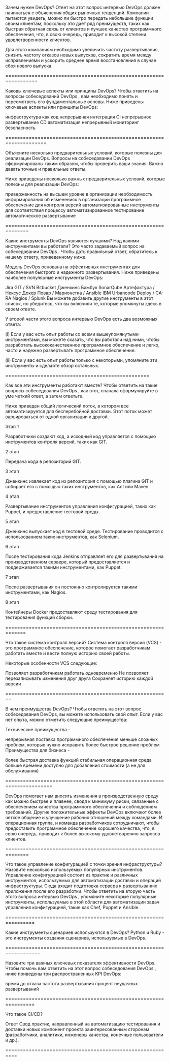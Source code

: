 Зачем нужен DevOps?
Ответ на этот вопрос интервью DevOps должен начинаться с объяснения общих рыночных тенденций. Компании пытаются увидеть, можно ли быстро передать небольшие функции своим клиентам, поскольку это дает ряд преимуществ, таких как быстрая обратная связь от клиентов и лучшее качество программного обеспечения, что, в свою очередь, приводит к высокой степени удовлетворенности клиентов.

Для этого компаниям необходимо увеличить частоту развертывания, снизить частоту отказов новых выпусков, сократить время между исправлениями и ускорить среднее время восстановления в случае сбоя нового выпуска.

=================================================================

Каковы ключевые аспекты или принципы DevOps?
Чтобы ответить на вопросы собеседований DevOps , вам необходимо понять и пересмотреть его фундаментальные основы. Ниже приведены ключевые аспекты или принципы DevOps:

инфраструктура как код
непрерывная интеграция CI
непрерывное развертывание CD
автоматизация
непрерывный мониторинг
безопасность

====================================================================

Объясните несколько предварительных условий, которые полезны для реализации DevOps.
Вопросы на собеседовании DevOps сформулированы таким образом, чтобы проверить ваши знания. Важно давать точные и правильные ответы.

Ниже приведены несколько важных предварительных условий, которые полезны для реализации DevOps:

приверженность на высшем уровне в организации
необходимость информирования об изменениях в организации
программное обеспечение для контроля версий
автоматизированные инструменты для соответствия процессу
автоматизированное тестирование
автоматическое развертывание

==============================================================

 Какие инструменты DevOps являются лучшими? Над какими инструментами вы работали?
Это часто задаваемый вопрос на собеседовании DevOps . Чтобы дать правильный ответ, обратитесь к нашему ответу, приведенному ниже.

Модель DevOps основана на эффективных инструментах для обеспечения быстрого и надежного развертывания. Ниже приведены наиболее популярные инструменты DevOps:

Jira
GIT / SVN
Bitbucket
Дженкинс
Бамбук
SonarQube
Артефактура / Нексус
Докер
Повар / Марионетка / Ansible
IBM Urbancode Deploy / CA-RA
Nagios / Splunk
Вы можете добавить другие инструменты в этот список, но убедитесь, что вы включили те, которые упомянуты здесь в своем ответе.

У второй части этого вопроса интервью DevOps есть два возможных ответа:

(i) Если у вас есть опыт работы со всеми вышеупомянутыми инструментами, вы можете сказать, что вы работали над ними, чтобы разработать высококачественное программное обеспечение и легко, часто и надежно развертывать программное обеспечение.

(ii) Если у вас есть опыт работы только с некоторыми, упомяните эти инструменты и сделайте обзор остальных.

=================================================

 Как все эти инструменты работают вместе?
Чтобы ответить на такие вопросы собеседования DevOps , как этот, сначала сформулируйте в уме четкий ответ, а затем ответьте.

Ниже приведен общий логический поток, в котором все автоматизируется для бесперебойной доставки. Этот поток может варьироваться от одной организации к другой.

Этап 1

Разработчики создают код, а исходный код управляется с помощью инструментов контроля версий, таких как GIT.

2 этап

Передача кода в репозиторий GIT.

3 этап

Дженкинс извлекает код из репозитория с помощью плагина GIT и собирает его с помощью таких инструментов, как Ant или Maven.

4 этап

Развертывание инструментов управления конфигурацией, таких как Puppet, и предоставление тестовой среды.

5 этап

Дженкинс выпускает код в тестовой среде. Тестирование проводится с использованием таких инструментов, как Selenium.

6 этап

После тестирования кода Jenkins отправляет его для развертывания на производственном сервере, который предоставляется и поддерживается такими инструментами, как Puppet.

7 этап

После развертывания он постоянно контролируется такими инструментами, как Nagios.

8 этап

Контейнеры Docker предоставляют среду тестирования для тестирования функций сборки.

=============================================================

Что такое система контроля версий?
Система контроля версий (VCS) - это программное обеспечение, которое помогает разработчикам работать вместе и вести полную историю своей работы.

Некоторые особенности VCS следующие:

Позволяет разработчикам работать одновременно
Не позволяет перезаписывать изменения друг друга
Сохраняет историю каждой версии

========================================================

В чем преимущества DevOps?
Чтобы ответить на этот вопрос собеседования DevOps, вы можете использовать свой опыт. Если у вас нет опыта, можно отметить следующие преимущества:

Технические преимущества -

непрерывная поставка программного обеспечения
меньше сложных проблем, которые нужно исправить
более быстрое решение проблем
Преимущества для бизнеса -

более быстрая доставка функций
стабильная операционная среда
больше времени доступно для добавления стоимости (а не для обслуживания)

======================================================================

DevOps помогает нам вносить изменения в производственную среду как можно быстрее и плавнее, сводя к минимуму риски, связанные с обеспечением качества программного обеспечения и соблюдением требований. Другие положительные эффекты DevOps включают более четкое общение и улучшение рабочих отношений между командами. И операционная группа, и команда разработчиков сотрудничают, чтобы предоставить программное обеспечение хорошего качества, что, в свою очередь, приводит к более высокому удовлетворению запросов клиентов.

==============================================================

Что такое управление конфигурацией с точки зрения инфраструктуры? Назовите несколько используемых популярных инструментов.
Управление конфигурацией состоит из практик и различных инструментов, используемых для автоматизации доставки и операций инфраструктуры. Сюда входит подготовка сервера к развертыванию приложения после его разработки. Чтобы ответить на вторую часть этого вопроса интервью DevOps , упомяните некоторые популярные инструменты, используемые в этой области для автоматизации задач управления конфигурацией, такие как Chef, Puppet и Ansible.

================================================================

Какие инструменты сценариев используются в DevOps?
Python и Ruby - это инструменты создания сценариев, используемые в DevOps.

==================================================================

Назовите три важных ключевых показателя эффективности DevOps.
Чтобы помочь вам ответить на этот вопрос собеседования DevOps , ниже приведены три распространенных KPI DevOps:

время до отказа
частота развертывания
процент неудачных развертываний

================================================================

Что такое CI/CD?

Ответ
Свод практик, направленный на автоматизацию тестирования и доставки новых компонент проекта заинтересованным сторонам (разработчики, аналитики, инженеры качества, конечные пользователи и др.).

==========================================================